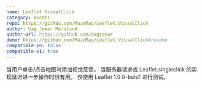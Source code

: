 ```yaml
---
name: Leaflet.VisualClick
category: events
repo: https://github.com/MazeMap/Leaflet.VisualClick
author: Dag Jomar Mersland
author-url: https://github.com/dagjomar
demo: https://github.com/MazeMap/Leaflet.VisualClick#readme
compatible-v0: false
compatible-v1: true
---
```


当用户单击/点击地图时添加视觉反馈。 当服务器请求或 Leaflet.singleclick 的实现延迟进一步操作时很有用。 仅使用 Leaflet 1.0.0-beta1 进行测试。
